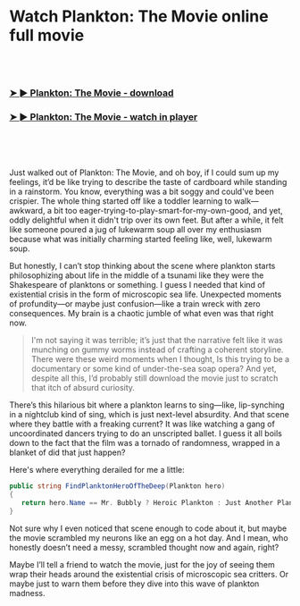 <h1>Watch Plankton: The Movie online full movie</h1>


<br><br>

<h3><a href="https://Christians-suirustbaskbert1978.github.io/ikexydwgzi/">➤ ► Plankton: The Movie - download</a></h3> 
<h3><a href="https://Christians-suirustbaskbert1978.github.io/ikexydwgzi/">➤ ► Plankton: The Movie - watch in player</a></h3>


<br><br><br>


Just walked out of Plankton: The Movie, and oh boy, if I could sum up my feelings, it’d be like trying to describe the taste of cardboard while standing in a rainstorm. You know, everything was a bit soggy and could've been crispier. The whole thing started off like a toddler learning to walk—awkward, a bit too eager-trying-to-play-smart-for-my-own-good, and yet, oddly delightful when it didn't trip over its own feet. But after a while, it felt like someone poured a jug of lukewarm soup all over my enthusiasm because what was initially charming started feeling like, well, lukewarm soup.

But honestly, I can’t stop thinking about the scene where plankton starts philosophizing about life in the middle of a tsunami like they were the Shakespeare of planktons or something. I guess I needed that kind of existential crisis in the form of microscopic sea life. Unexpected moments of profundity—or maybe just confusion—like a train wreck with zero consequences. My brain is a chaotic jumble of what even was that right now.

> I'm not saying it was terrible; it’s just that the narrative felt like it was munching on gummy worms instead of crafting a coherent storyline. There were these weird moments when I thought, Is this trying to be a documentary or some kind of under-the-sea soap opera? And yet, despite all this, I’d probably still download the movie just to scratch that itch of absurd curiosity.

There’s this hilarious bit where a plankton learns to sing—like, lip-synching in a nightclub kind of sing, which is just next-level absurdity. And that scene where they battle with a freaking current? It was like watching a gang of uncoordinated dancers trying to do an unscripted ballet. I guess it all boils down to the fact that the film was a tornado of randomness, wrapped in a blanket of did that just happen?

Here's where everything derailed for me a little: 

```csharp
public string FindPlanktonHeroOfTheDeep(Plankton hero)
{
   return hero.Name == Mr. Bubbly ? Heroic Plankton : Just Another Plankton;
}
```

Not sure why I even noticed that scene enough to code about it, but maybe the movie scrambled my neurons like an egg on a hot day. And I mean, who honestly doesn’t need a messy, scrambled thought now and again, right? 

Maybe I’ll tell a friend to watch the movie, just for the joy of seeing them wrap their heads around the existential crisis of microscopic sea critters. Or maybe just to warn them before they dive into this wave of plankton madness.
